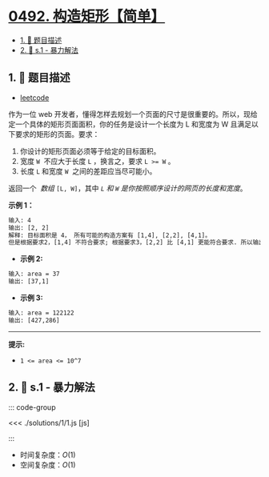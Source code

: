 # [0492. 构造矩形【简单】](https://github.com/tnotesjs/TNotes.leetcode/tree/main/notes/0492.%20%E6%9E%84%E9%80%A0%E7%9F%A9%E5%BD%A2%E3%80%90%E7%AE%80%E5%8D%95%E3%80%91)

<!-- region:toc -->

- [1. 📝 题目描述](#1--题目描述)
- [2. 🎯 s.1 - 暴力解法](#2--s1---暴力解法)

<!-- endregion:toc -->

## 1. 📝 题目描述

- [leetcode](https://leetcode.cn/problems/construct-the-rectangle/)

作为一位 web 开发者，懂得怎样去规划一个页面的尺寸是很重要的。所以，现给定一个具体的矩形页面面积，你的任务是设计一个长度为 L 和宽度为 W 且满足以下要求的矩形的页面。要求：

1. 你设计的矩形页面必须等于给定的目标面积。
2. 宽度 `W`  不应大于长度 `L` ，换言之，要求 `L >= W` 。
3. 长度 `L` 和宽度 `W`  之间的差距应当尽可能小。

返回一个  *数组* `[L, W]`，其中 _`L` 和 `W` 是你按照顺序设计的网页的长度和宽度_。

**示例 1：**

```txt
输入: 4
输出: [2, 2]
解释: 目标面积是 4， 所有可能的构造方案有 [1,4], [2,2], [4,1]。
但是根据要求2，[1,4] 不符合要求; 根据要求3，[2,2] 比 [4,1] 更能符合要求. 所以输出长度 L 为 2， 宽度 W 为 2。
```

- **示例 2:**

```txt
输入: area = 37
输出: [37,1]
```

- **示例 3:**

```txt
输入: area = 122122
输出: [427,286]
```

---

**提示:**

- `1 <= area <= 10^7`

## 2. 🎯 s.1 - 暴力解法

::: code-group

<<< ./solutions/1/1.js [js]

:::

- 时间复杂度：$O(1)$
- 空间复杂度：$O(1)$
